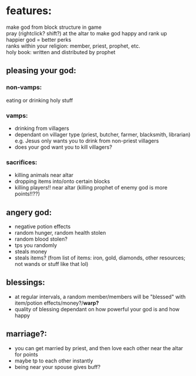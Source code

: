 # features:
make god from block structure in game  
pray (rightclick? shift?) at the altar to make god happy and rank up  
happier god = better perks  
ranks within your religion: member, priest, prophet, etc.  
holy book: written and distributed by prophet  

## pleasing your god:
### non-vamps:  
eating or drinking holy stuff
### vamps:  
- drinking from villagers  
- dependant on villager type (priest, butcher, farmer, blacksmith, librarian) e.g. Jesus only wants you to drink from non-priest villagers  
- does your god want you to kill villagers?  
### sacrifices:  
- killing animals near altar  
- dropping items into/onto certain blocks  
- killing players!! near altar (killing prophet of enemy god is more points!!??)  
## angery god:  
- negative potion effects
- random hunger, random health stolen
- random blood stolen?
- tps you randomly
- steals money
- steals items? (from list of items: iron, gold, diamonds, other resources; not wands or stuff like that lol)
  
## blessings:
- at regular intervals, a random member/members will be "blessed" with item/potion effects/money?/**warp?**  
- quality of blessing dependant on how powerful your god is and how happy  
## marriage?:
- you can get married by priest, and then love each other near the altar for points  
- maybe tp to each other instantly  
- being near your spouse gives buff?   
